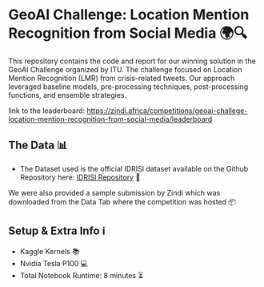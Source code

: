 # GeoAI Challenge: Location Mention Recognition from Social Media 🌍🔍

This repository contains the code and report for our winning solution in the GeoAI Challenge organized by ITU. The challenge focused on Location Mention Recognition (LMR) from crisis-related tweets. Our approach leveraged baseline models, pre-processing techniques, post-processing functions, and ensemble strategies.

link to the leaderboard: https://zindi.africa/competitions/geoai-challege-location-mention-recognition-from-social-media/leaderboard

## The Data 📊
* The Dataset used is the official IDRISI dataset available on the Github Repository here: [IDRISI Repository](https://github.com/rsuwaileh/IDRISI/tree/main/LMR) 📂

We were also provided a sample submission by Zindi which was downloaded from the Data Tab where the competition was hosted 📦

## Setup & Extra Info ℹ️

* Kaggle Kernels 📚
* Nvidia Tesla P100 💻
* Total Notebook Runtime: 8 minutes ⏳